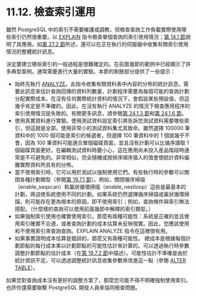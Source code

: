 # 11.12. 檢查索引運用

雖然 PostgreSQL 中的索引不需要維護或調教，但檢查查詢工作負載實際使用哪些索引仍然很重要。以 [EXPLAIN](../../reference/sql-commands/explain.md) 指令檢查單個查詢的索引使用情況；[第 14.1 節](../performance-tips/using-explain.md)說明了其應用。如[第 27.2 節](../../server-administration/monitoring-database-activity/the-statistics-collector.md)所述，還可以在正在執行的伺服器中收集有關索引使用情況的整體統計訊息。

決定要建立哪些索引的一般過程是很難確定的。在前面幾節的範例中已經顯示了許多典型案例。通常需要進行大量的實驗。本節的剩餘部分提供了一些提示：

* 始終先執行 [ANALYZE](../../reference/sql-commands/analyze.md)。此指令收集有關資料表中內容的分佈的統計訊息。需要此訊息來估計查詢回傳的資料列數量，計劃程序需要為每個可能的查詢計劃分配實際成本。在沒有任何實際統計資料的情況下，會假設某些預設值，但這幾乎肯定是不準確的。因此，在沒有執行 ANALYZE 的情況下檢查應用程序的索引使用情況是失敗的。有關更多訊息，請參閱[第 24.1.3 節](../../server-administration/routine-database-maintenance-tasks/routine-vacuuming.md#24-1-3-geng-xin-qi)和[第 24.1.6 節](../../server-administration/routine-database-maintenance-tasks/routine-vacuuming.md#24-1-6-autovacuum-bei-jing-cheng-xu)。
* 使用真實資料進行實驗。使用測試資料設定索引將告訴您測試資料需要哪些索引，但這就是全部。使用非常小的測試資料集尤其致命。雖然選擇 100000 筆資料中的 1000 個可能是索引的候選者，但選擇 100 筆資料中的 1 個就幾乎不會，因為 100 筆資料可能適合單個磁碟頁面，並且沒有計劃可以比循序讀取 1 個磁碟頁面更好。在編輯測試資料時要小心，這在應用尚未投入産品階段時通常是不可避免的。非常相似，完全隨機或按排序順序插入的值會使統計資料偏離實際資料所具有的分佈。
* 當不使用索引時，它可以用於測試以強制使用它們。有些執行時的參數可以關閉各種計劃類型（參閱[第 19.7.1 節](../../server-administration/server-configuration/query-planning.md#19-7-1-planner-method-configuration)）。例如，關閉循序掃描（enable\_seqscan）和巢狀循環掃描（enable\_nestloop）這些是最基本的計劃，將迫使系統使用不同的計劃。如果系統仍然選擇循序掃描或巢狀循環掃描，則可能存在更為根本的原因，即不使用索引；例如，查詢條件與索引無法搭配。（什麼樣的查詢可以使用前面幾節中解釋的索引類型。）
* 如果強制索引使用也確實使用索引，那麼有兩種可能性：系統是正確的並且使用索引確實不合適，或者查詢計劃的成本估算未反映現實。因此，您應該使用和不使用索引來查詢查詢。EXPLAIN ANALYZE 指令在這裡很有用。
* 如果事實證明成本估算是錯誤的，那麼又有兩種可能性。 總成本是根據每個計劃節點的每行成本乘以計劃節點的可能性估計來計算的。可以透過執行時參數調整計劃節點的估計成本（在[第 19.7.2 節](../../server-administration/server-configuration/query-planning.md#19-7-2-planner-cost-constants)中描述）。可能性估計不準確是由於統計資訊不足。可以透過調整統計訊息收集參數來改進這一點（參閱 [ALTER TABLE](../../reference/sql-commands/alter-table.md)）。

如果您對查詢成本沒有更好的調整方案了，那麼您可能不得不明確強制使用索引。也許你還需要聯繫 PostgreSQL 開發人員來協同檢查問題。
